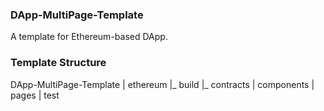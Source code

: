 ### DApp-MultiPage-Template ###
A template for Ethereum-based  DApp.

### Template Structure

DApp-MultiPage-Template
      |
      ethereum
        |_ build
        |_ contracts
      |
      components
      |
      pages
      |
      test
      
